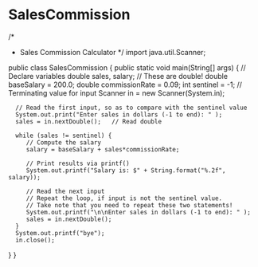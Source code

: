 # SalesCommission
/*
 * Sales Commission Calculator
 */
import java.util.Scanner;

public class SalesCommission {
   public static void main(String[] args) {
      // Declare variables
      double sales, salary;    // These are double!
      double baseSalary = 200.0;
      double commissionRate = 0.09;
      int sentinel = -1;  // Terminating value for input
      Scanner in = new Scanner(System.in);

      // Read the first input, so as to compare with the sentinel value
      System.out.print("Enter sales in dollars (-1 to end): " );
      sales = in.nextDouble();   // Read double

      while (sales != sentinel) {
         // Compute the salary
         salary = baseSalary + sales*commissionRate;

         // Print results via printf()
         System.out.printf("Salary is: $" + String.format("%.2f", salary));

         // Read the next input
         // Repeat the loop, if input is not the sentinel value.
         // Take note that you need to repeat these two statements!
         System.out.printf("\n\nEnter sales in dollars (-1 to end): " );
         sales = in.nextDouble();
      }
      System.out.printf("bye");
      in.close();
   }
}
